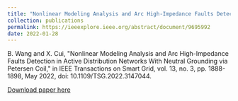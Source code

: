```yaml
---
title: "Nonlinear Modeling Analysis and Arc High-Impedance Faults Detection in Active Distribution Networks With Neutral Grounding via Petersen Coil"
collection: publications
permalink: https://ieeexplore.ieee.org/abstract/document/9695992
date: 2022-01-28
---
```

B. Wang and X. Cui, "Nonlinear Modeling Analysis and Arc High-Impedance Faults Detection in Active Distribution Networks With Neutral Grounding via Petersen Coil," in IEEE Transactions on Smart Grid, vol. 13, no. 3, pp. 1888-1898, May 2022, doi: 10.1109/TSG.2022.3147044.

[Download paper here](http://academicpages.github.io/files/paper3.pdf)

